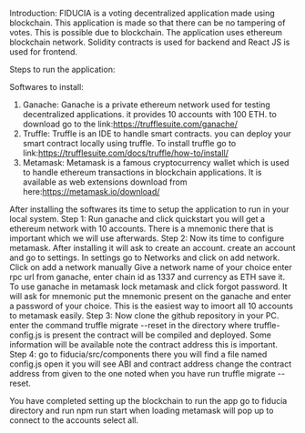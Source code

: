 Introduction:
FIDUCIA is a voting decentralized application made using blockchain. This application is made so that there can be no tampering of votes. This is possible due to blockchain.
The application uses ethereum blockchain network. Solidity contracts is used for backend and React JS is used for frontend.

Steps to run the application:

Softwares to install:
1. Ganache: Ganache is a private ethereum network used for testing decentralized applications. it provides 10 accounts with 100 ETH. to download go to the link:https://trufflesuite.com/ganache/
2. Truffle: Truffle is an IDE to handle smart contracts. you can deploy your smart contract locally using truffle. To install truffle go to link:https://trufflesuite.com/docs/truffle/how-to/install/
3. Metamask: Metamask is a famous cryptocurrency wallet which is used to handle ethereum transactions in blockchain applications. It is available as web extensions download from here:https://metamask.io/download/

After installing the softwares its time to setup the application to run in your local system.
Step 1: Run ganache and click quickstart you will get a ethereum network with 10 accounts. There is a mnemonic there that is important which we will use afterwards.
Step 2: Now its time to configure metamask. After installing it will ask to create an account. create an account and go to settings. In settings go to Networks and click on add network. Click on add a network manually Give a network name of your choice enter rpc url from ganache, enter chain id as 1337 and currency as ETH save it. To use ganache in metamask lock metamask and click forgot password. It will ask for mnemonic put the mnemonic present on the ganache and enter a password of your choice. This is the easiest way to imoort all 10 accounts to metamask easily.
Step 3: Now clone the github repository in your PC. enter the command truffle migrate --reset in the directory where truffle-config.js is present the contract will be compiled and deployed. Some information will be available note the contract address this is important.
Step 4: go to fiducia/src/components there you will find a file named config.js open it you will see ABI and contract address change the contract address from given to the one noted when you have run truffle migrate --reset.

You have completed setting up the blockchain to run the app go to fiducia directory and run npm run start when loading metamask will pop up to connect to the accounts select all.
